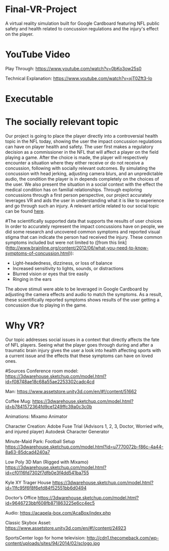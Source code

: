 # Final-VR-Project

A virtual reality simulation built for Google Cardboard featuring NFL public safety and health related to concussion regulations and the injury's effect on the player.

# YouTube Video

Play Through: https://www.youtube.com/watch?v=0bKo3ow25s0

Technical Explanation: https://www.youtube.com/watch?v=xjT0Zft3-Io

# Executable

# The socially relevant topic
Our project is going to place the player directly into a controversial health topic in the NFL today, showing the user the impact concussion regulations can have on player health and safety. The user first makes a regulatory decision as a commissioner in the NFL that will affect a player on the field playing a game. After the choice is made, the player will respectively encounter a situation where they either receive or do not receive a concussion, following with socially relevant outcomes. By simulating the concussion with head jerking, adjusting camera blurs, and an unpredictable audio, the condition the player is in depends completely on the choices of the user. We also present the situation in a social context with the effect the medical condition has on familial relationships. Through exploring concussions through a first person perspective, our project accurately leverages VR and aids the user in understanding what it is like to experience and go through such an injury. A relevant article related to our social topic can be found [here](http://www.nydailynews.com/sports/football/concussions-rise-nfl-league-data-reveals-article-1.2513828).

#The scientifically supported data that supports the results of user choices
In order to accurately represent the impact concussions have on people, we did some research and uncovered common symptoms and reported visual stigma that can indicate the person had received the injury. These common symptoms included but were not limited to ([from this link] (http://www.brainline.org/content/2012/06/what-you-need-to-know-symptoms-of-concussion.html)):

* Light-headedness, dizziness, or loss of balance
* Increased sensitivity to lights, sounds, or distractions
* Blurred vision or eyes that tire easily
* Ringing in the ears

The above stimuli were able to be leveraged in Google Cardboard by adjusting the camera effects and audio to match the symptoms. As a result, these scientifically reported symptoms shows results of the user getting a concussion due to playing in the game.

# Why VR? 
Our topic addresses social issues in a context that directly affects the fate of NFL players. Seeing what the player goes through during and after a traumatic brain injury gives the user a look into health affecting sports with a current issue and the effects that these symptoms can have on loved ones.

#Sources
Conference room model: https://3dwarehouse.sketchup.com/model.html?id=f08748ae18c68a55ae2253302cadc4cd

Man: https://www.assetstore.unity3d.com/en/#!/content/51662

Coffee Mug: https://3dwarehouse.sketchup.com/model.html?id=b7841572364fd9ce1249ffc39a0c3c0b

Animations:
Mixamo Animator

Character Creation:
Adobe Fuse Trial (Advisors 1, 2, 3, Doctor, Worried wife, and injured player)
Autodesk Character Generator

Minute-Maid Park: Football Setup
https://3dwarehouse.sketchup.com/model.html?id=u7770072b-f86c-4a44-8a63-85dcad4240a7

Low Poly 3D Man (Rigged with Mixamo)
https://3dwarehouse.sketchup.com/model.html?id=cf0116fd7302f7dfb0e3f4dd541ba755

Kyle XY Trager House
https://3dwarehouse.sketchup.com/model.html?id=11fc95f6f8f6efd84f52551bb6d0494

Doctor’s Office
https://3dwarehouse.sketchup.com/model.html?id=9646723bbf608fb871863225e6cc4ec5

Audio:
https://acapela-box.com/AcaBox/index.php

Classic Skybox Asset:
https://www.assetstore.unity3d.com/en/#!/content/24923

SportsCenter logo for home television:
http://cdn1.thecomeback.com/wp-content/uploads/sites/94/2014/02/sclogo.jpg

